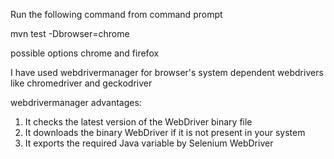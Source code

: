 Run the following command from command prompt

mvn test -Dbrowser=chrome

possible options chrome and firefox

I have used webdrivermanager for browser's system dependent webdrivers like chromedriver and geckodriver

webdrivermanager advantages:
  1.  It checks the latest version of the WebDriver binary file
  2.  It downloads the binary WebDriver if it is not present in your system
  3.  It exports the required Java variable by Selenium WebDriver
